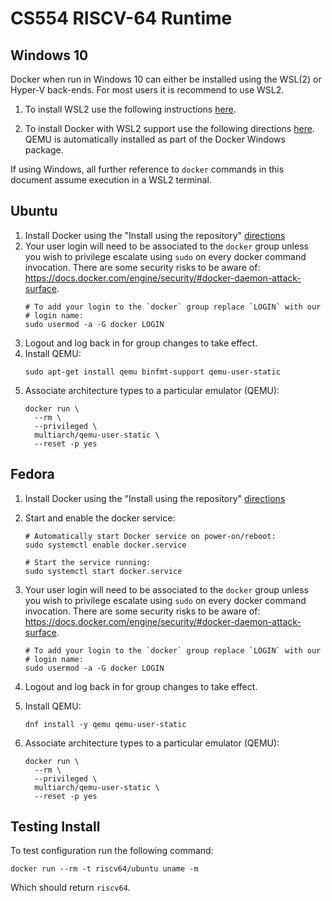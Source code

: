 # CS554 RISCV-64 Runtime #

## Windows 10

Docker when run in Windows 10 can either be installed using the WSL(2)
or Hyper-V back-ends. For most users it is recommend to use WSL2.

1. To install WSL2 use the following instructions
   [here](https://docs.microsoft.com/en-us/windows/wsl/install).

2. To install Docker with WSL2 support use the following directions
   [here](https://docs.docker.com/desktop/windows/install/). QEMU is
   automatically installed as part of the Docker Windows package.

If using Windows, all further reference to `docker` commands in this
document assume execution in a WSL2 terminal.

## Ubuntu

1. Install Docker using the "Install using the repository"
   [directions](https://docs.docker.com/engine/install/ubuntu/)
1. Your user login will need to be associated to the `docker` group
   unless you wish to privilege escalate using `sudo` on every docker
   command invocation. There are some security risks to be aware of:
   https://docs.docker.com/engine/security/#docker-daemon-attack-surface.
   ```
   # To add your login to the `docker` group replace `LOGIN` with our
   # login name:
   sudo usermod -a -G docker LOGIN
   ```
1. Logout and log back in for group changes to take effect.
1. Install QEMU:
   ```
   sudo apt-get install qemu binfmt-support qemu-user-static
   ```
1. Associate architecture types to a particular emulator (QEMU):
   ```
   docker run \
     --rm \
     --privileged \
     multiarch/qemu-user-static \
     --reset -p yes
   ```

## Fedora

1. Install Docker using the "Install using the repository"
[directions](https://docs.docker.com/engine/install/fedora/)

1. Start and enable the docker service:
   ```
   # Automatically start Docker service on power-on/reboot:
   sudo systemctl enable docker.service

   # Start the service running:
   sudo systemctl start docker.service
   ```
1. Your user login will need to be associated to the `docker` group
   unless you wish to privilege escalate using `sudo` on every docker
   command invocation. There are some security risks to be aware of:
   https://docs.docker.com/engine/security/#docker-daemon-attack-surface.
   ```
   # To add your login to the `docker` group replace `LOGIN` with our
   # login name:
   sudo usermod -a -G docker LOGIN
   ```
1. Logout and log back in for group changes to take effect.
1. Install QEMU:
   ```
   dnf install -y qemu qemu-user-static
   ```
1. Associate architecture types to a particular emulator (QEMU):
   ```
   docker run \
     --rm \
     --privileged \
     multiarch/qemu-user-static \
     --reset -p yes
   ```

## Testing Install

To test configuration run the following command:
```
docker run --rm -t riscv64/ubuntu uname -m
```
Which should return `riscv64`.
